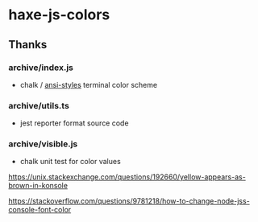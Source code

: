 # haxe-js-colors

## Thanks

### archive/index.js 
- chalk / [ansi-styles](https://github.com/chalk/ansi-styles/blob/b890cf7edccf56215e5948d1cc385fa4e85a8969/index.js) terminal color scheme 

### archive/utils.ts
  - jest reporter format source code

### archive/visible.js
  - chalk unit test for color values


https://unix.stackexchange.com/questions/192660/yellow-appears-as-brown-in-konsole

https://stackoverflow.com/questions/9781218/how-to-change-node-jss-console-font-color